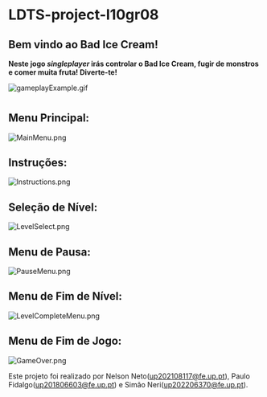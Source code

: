 # LDTS-project-l10gr08

## Bem vindo ao Bad Ice Cream!
**Neste jogo _singleplayer_ irás controlar o Bad Ice Cream, fugir de monstros e comer muita fruta! Diverte-te!**

![gameplayExample.gif](docs%2Fresources%2FgameplayExample.gif)
#

## Menu Principal:
![MainMenu.png](docs%2Fresources%2FMainMenu.png)
## Instruções:
![Instructions.png](docs%2Fresources%2FInstructions.png)
## Seleção de Nível:
![LevelSelect.png](docs%2Fresources%2FLevelSelect.png)
## Menu de Pausa:
![PauseMenu.png](docs%2Fresources%2FPauseMenu.png)
## Menu de Fim de Nível:
![LevelCompleteMenu.png](docs%2Fresources%2FLevelCompleteMenu.png)
## Menu de Fim de Jogo:
![GameOver.png](docs%2Fresources%2FGameOver.png)

Este projeto foi realizado por Nelson Neto(up202108117@fe.up.pt), Paulo Fidalgo(up201806603@fe.up.pt) e Simão Neri(up202206370@fe.up.pt).
